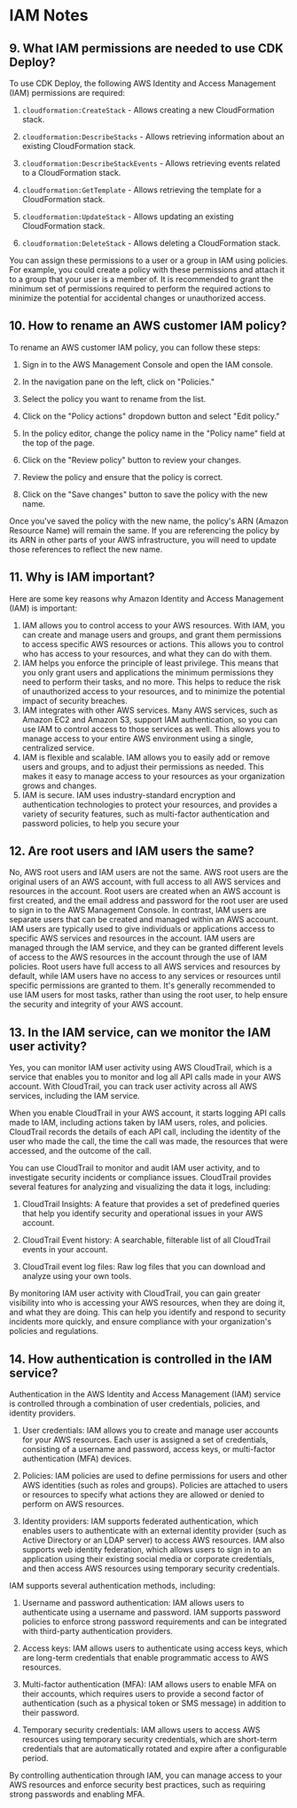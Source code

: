 # IAM Notes
## 9. What IAM permissions are needed to use CDK Deploy?
To use CDK Deploy, the following AWS Identity and Access Management (IAM) permissions are required:

1. `cloudformation:CreateStack` - Allows creating a new CloudFormation stack.

2. `cloudformation:DescribeStacks` - Allows retrieving information about an existing CloudFormation stack.

3. `cloudformation:DescribeStackEvents` - Allows retrieving events related to a CloudFormation stack.

4. `cloudformation:GetTemplate` - Allows retrieving the template for a CloudFormation stack.

5. `cloudformation:UpdateStack` - Allows updating an existing CloudFormation stack.

6. `cloudformation:DeleteStack` - Allows deleting a CloudFormation stack.

You can assign these permissions to a user or a group in IAM using policies. For example, you could create a policy with these permissions and attach it to a group that your user is a member of. It is recommended to grant the minimum set of permissions required to perform the required actions to minimize the potential for accidental changes or unauthorized access.

## 10. How to rename an AWS customer IAM policy?
To rename an AWS customer IAM policy, you can follow these steps:

1. Sign in to the AWS Management Console and open the IAM console.

2. In the navigation pane on the left, click on "Policies."

3. Select the policy you want to rename from the list.

4. Click on the "Policy actions" dropdown button and select "Edit policy."

5. In the policy editor, change the policy name in the "Policy name" field at the top of the page.

6. Click on the "Review policy" button to review your changes.

7. Review the policy and ensure that the policy is correct.

8. Click on the "Save changes" button to save the policy with the new name.

Once you've saved the policy with the new name, the policy's ARN (Amazon Resource Name) will remain the same. If you are referencing the policy by its ARN in other parts of your AWS infrastructure, you will need to update those references to reflect the new name.

## 11. Why is IAM important?
Here are some key reasons why Amazon Identity and Access Management (IAM) is
important:
1. IAM allows you to control access to your AWS resources. With IAM, you can create
and manage users and groups, and grant them permissions to access specific AWS
resources or actions. This allows you to control who has access to your resources, and
what they can do with them.
2. IAM helps you enforce the principle of least privilege. This means that you only grant
users and applications the minimum permissions they need to perform their tasks, and
no more. This helps to reduce the risk of unauthorized access to your resources, and to
minimize the potential impact of security breaches.
3. IAM integrates with other AWS services. Many AWS services, such as Amazon EC2
and Amazon S3, support IAM authentication, so you can use IAM to control access to
those services as well. This allows you to manage access to your entire AWS
environment using a single, centralized service.
4. IAM is flexible and scalable. IAM allows you to easily add or remove users and
groups, and to adjust their permissions as needed. This makes it easy to manage
access to your resources as your organization grows and changes.
5. IAM is secure. IAM uses industry-standard encryption and authentication
technologies to protect your resources, and provides a variety of security features,
such as multi-factor authentication and password policies, to help you secure your

## 12. Are root users and IAM users the same?
No, AWS root users and IAM users are not the same. AWS root users are the original users
of an AWS account, with full access to all AWS services and resources in the account. Root
users are created when an AWS account is first created, and the email address and password
for the root user are used to sign in to the AWS Management Console.
In contrast, IAM users are separate users that can be created and managed within an AWS
account. IAM users are typically used to give individuals or applications access to specific
AWS services and resources in the account. IAM users are managed through the IAM
service, and they can be granted different levels of access to the AWS resources in the
account through the use of IAM policies.
Root users have full access to all AWS services and resources by default, while IAM users
have no access to any services or resources until specific permissions are granted to them. It's
generally recommended to use IAM users for most tasks, rather than using the root user, to
help ensure the security and integrity of your AWS account.

## 13. In the IAM service, can we monitor the IAM user activity?
Yes, you can monitor IAM user activity using AWS CloudTrail, which is a service that enables you to monitor and log all API calls made in your AWS account. With CloudTrail, you can track user activity across all AWS services, including the IAM service.

When you enable CloudTrail in your AWS account, it starts logging API calls made to IAM, including actions taken by IAM users, roles, and policies. CloudTrail records the details of each API call, including the identity of the user who made the call, the time the call was made, the resources that were accessed, and the outcome of the call.

You can use CloudTrail to monitor and audit IAM user activity, and to investigate security incidents or compliance issues. CloudTrail provides several features for analyzing and visualizing the data it logs, including:

1. CloudTrail Insights: A feature that provides a set of predefined queries that help you identify security and operational issues in your AWS account.

2. CloudTrail Event history: A searchable, filterable list of all CloudTrail events in your account.

3. CloudTrail event log files: Raw log files that you can download and analyze using your own tools.

By monitoring IAM user activity with CloudTrail, you can gain greater visibility into who is accessing your AWS resources, when they are doing it, and what they are doing. This can help you identify and respond to security incidents more quickly, and ensure compliance with your organization's policies and regulations.

## 14. How authentication is controlled in the IAM service?
Authentication in the AWS Identity and Access Management (IAM) service is controlled through a combination of user credentials, policies, and identity providers.

1. User credentials: IAM allows you to create and manage user accounts for your AWS resources. Each user is assigned a set of credentials, consisting of a username and password, access keys, or multi-factor authentication (MFA) devices.

2. Policies: IAM policies are used to define permissions for users and other AWS identities (such as roles and groups). Policies are attached to users or resources to specify what actions they are allowed or denied to perform on AWS resources.

3. Identity providers: IAM supports federated authentication, which enables users to authenticate with an external identity provider (such as Active Directory or an LDAP server) to access AWS resources. IAM also supports web identity federation, which allows users to sign in to an application using their existing social media or corporate credentials, and then access AWS resources using temporary security credentials.

IAM supports several authentication methods, including:

1. Username and password authentication: IAM allows users to authenticate using a username and password. IAM supports password policies to enforce strong password requirements and can be integrated with third-party authentication providers.

2. Access keys: IAM allows users to authenticate using access keys, which are long-term credentials that enable programmatic access to AWS resources.

3. Multi-factor authentication (MFA): IAM allows users to enable MFA on their accounts, which requires users to provide a second factor of authentication (such as a physical token or SMS message) in addition to their password.

4. Temporary security credentials: IAM allows users to access AWS resources using temporary security credentials, which are short-term credentials that are automatically rotated and expire after a configurable period.

By controlling authentication through IAM, you can manage access to your AWS resources and enforce security best practices, such as requiring strong passwords and enabling MFA.